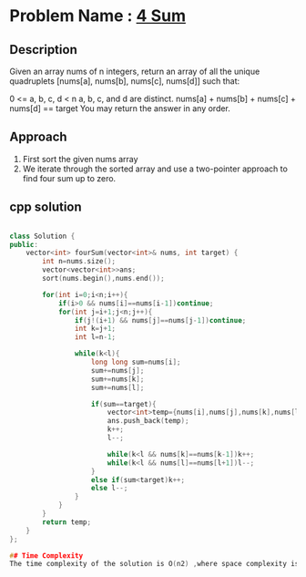 # Problem Name : [4 Sum](https://leetcode.com/problems/4Sum)

## Description
Given an array nums of n integers, return an array of all the unique quadruplets [nums[a], nums[b], nums[c], nums[d]] such that:

0 <= a, b, c, d < n
a, b, c, and d are distinct.
nums[a] + nums[b] + nums[c] + nums[d] == target
You may return the answer in any order.

## Approach 
1. First sort the given nums array 
2. We iterate through the sorted array and use a two-pointer approach to find four sum up to zero.


## cpp solution
```cpp

class Solution {
public:
    vector<int> fourSum(vector<int>& nums, int target) {
        int n=nums.size();
        vector<vector<int>>ans;
        sort(nums.begin(),nums.end());

        for(int i=0;i<n;i++){
            if(i>0 && nums[i]==nums[i-1])continue;
            for(int j=i+1;j<n;j++){
                if(j!(i+1) && nums[j]==nums[j-1])continue;
                int k=j+1;
                int l=n-1;

                while(k<l){
                    long long sum=nums[i];
                    sum+=nums[j];
                    sum+=nums[k];
                    sum+=nums[l];

                    if(sum==target){
                        vector<int>temp={nums[i],nums[j],nums[k],nums[l]};
                        ans.push_back(temp);
                        k++;
                        l--;

                        while(k<l && nums[k]==nums[k-1])k++;
                        while(k<l && nums[l]==nums[l+1])l--;
                    }
                    else if(sum<target)k++;
                    else l--;
                }
            }
        }
        return temp;
    }
};

## Time Complexity
The time complexity of the solution is O(n2) ,where space complexity is O(n) 

